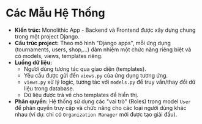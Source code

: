# Các Mẫu Hệ Thống

- **Kiến trúc:** Monolithic App - Backend và Frontend được xây dựng chung trong một project Django.
- **Cấu trúc project:** Theo mô hình "Django apps", mỗi ứng dụng (tournaments, users, shop,...) đảm nhiệm một chức năng riêng biệt và có models, views, templates riêng.
- **Luồng dữ liệu:**
  - Người dùng tương tác qua giao diện (templates).
  - Yêu cầu được gửi đến `views.py` của ứng dụng tương ứng.
  - `views.py` xử lý logic, tương tác với `models.py` để truy vấn/thay đổi dữ liệu trong database.
  - Dữ liệu được trả về cho templates để hiển thị.
- **Phân quyền:** Hệ thống sử dụng các "vai trò" (Roles) trong model `User` để phân quyền truy cập và chức năng cho các loại người dùng khác nhau (ví dụ: chỉ có `Organization Manager` mới được tạo giải đấu).